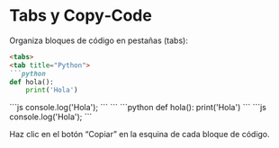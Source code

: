 # Tabs y Copy‑Code

Organiza bloques de código en pestañas (tabs):

```markdown
<tabs>
<tab title="Python">
```python
def hola():
    print('Hola')
```
</tab>
<tab title="JS">
```js
console.log('Hola');
```
</tab>
</tabs>
```

<tabs>
<tab title="Python">
```python
def hola():
    print('Hola')
```
</tab>
<tab title="JS">
```js
console.log('Hola');
```
</tab>
</tabs>

Haz clic en el botón “Copiar” en la esquina de cada bloque de código.